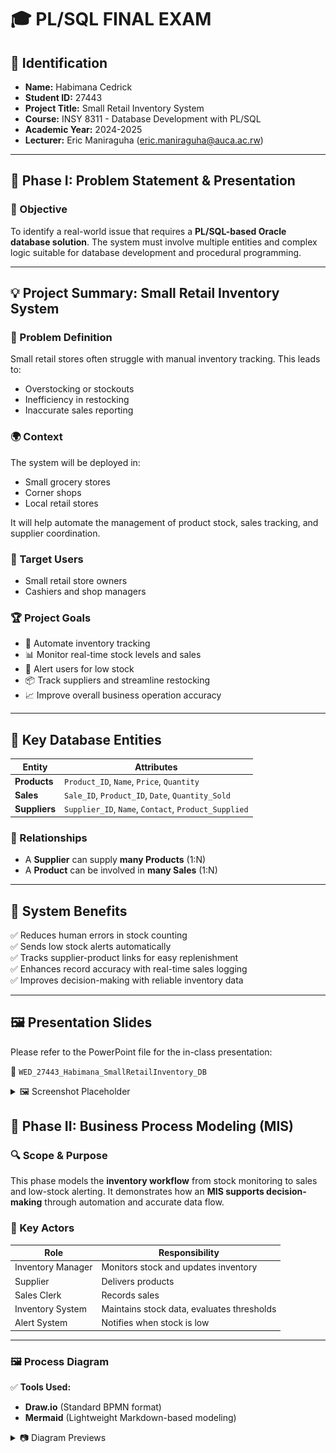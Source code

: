 # 🎓 PL/SQL FINAL EXAM

## 👤 Identification
- **Name:** Habimana Cedrick  
- **Student ID:** 27443  
- **Project Title:** Small Retail Inventory System  
- **Course:** INSY 8311 - Database Development with PL/SQL  
- **Academic Year:** 2024-2025  
- **Lecturer:** Eric Maniraguha (eric.maniraguha@auca.ac.rw)  


---

## 🚀 Phase I: Problem Statement & Presentation

### 📌 Objective
To identify a real-world issue that requires a **PL/SQL-based Oracle database solution**. The system must involve multiple entities and complex logic suitable for database development and procedural programming.

---

## 💡 Project Summary: Small Retail Inventory System

### 📖 Problem Definition
Small retail stores often struggle with manual inventory tracking. This leads to:
- Overstocking or stockouts
- Inefficiency in restocking
- Inaccurate sales reporting

### 🌍 Context
The system will be deployed in:
- Small grocery stores
- Corner shops
- Local retail stores

It will help automate the management of product stock, sales tracking, and supplier coordination.

### 🎯 Target Users
- Small retail store owners
- Cashiers and shop managers

### 🏆 Project Goals
- 🛒 Automate inventory tracking
- 📊 Monitor real-time stock levels and sales
- 🔔 Alert users for low stock
- 📦 Track suppliers and streamline restocking
- 📈 Improve overall business operation accuracy

---

## 🧩 Key Database Entities

| Entity      | Attributes                                                                 |
|-------------|----------------------------------------------------------------------------|
| **Products**| `Product_ID`, `Name`, `Price`, `Quantity`                                  |
| **Sales**   | `Sale_ID`, `Product_ID`, `Date`, `Quantity_Sold`                           |
| **Suppliers**| `Supplier_ID`, `Name`, `Contact`, `Product_Supplied`                     |

### 🔗 Relationships
- A **Supplier** can supply **many Products** (1:N)
- A **Product** can be involved in **many Sales** (1:N)

---

## 💎 System Benefits
✅ Reduces human errors in stock counting  
✅ Sends low stock alerts automatically  
✅ Tracks supplier-product links for easy replenishment  
✅ Enhances record accuracy with real-time sales logging  
✅ Improves decision-making with reliable inventory data  

---
## 🖼️ Presentation Slides
Please refer to the PowerPoint file for the in-class presentation:

📂 `WED_27443_Habimana_SmallRetailInventory_DB`

<details>
<summary>🖼️ Screenshot Placeholder</summary>

![phase I](./screenshots/phase%20I.png)

</details>

## 📘 Phase II: Business Process Modeling (MIS)

### 🔍 Scope & Purpose
This phase models the **inventory workflow** from stock monitoring to sales and low-stock alerting. It demonstrates how an **MIS supports decision-making** through automation and accurate data flow.

### 👥 Key Actors
| Role               | Responsibility                             |
|--------------------|---------------------------------------------|
| Inventory Manager  | Monitors stock and updates inventory        |
| Supplier           | Delivers products                           |
| Sales Clerk        | Records sales                               |
| Inventory System   | Maintains stock data, evaluates thresholds  |
| Alert System       | Notifies when stock is low                  |

---

### 🖼️ Process Diagram

✅ **Tools Used:**  
- **Draw.io** (Standard BPMN format)  
- **Mermaid** (Lightweight Markdown-based modeling)

<details>
<summary>📷 Diagram Previews</summary>

### 🧠 MIS Value & Flow Summary
The inventory process starts with stock monitoring. When stock is low, products are received from the supplier and recorded in the system. Sales transactions further update the inventory. A threshold check determines whether to trigger an alert. This flow enhances accuracy, automates decisions, and improves operational control.

---

### 💻 Mermaid Code Reference
```mermaid
flowchart TD
  start([● Process Start]) --> A1["🧑 Inventory Manager\nMonitor Stock Levels"]
  A1 --> A2["📦 Receive Products"]
  A2 --> B1["🚚 Supplier Delivery"]
  B1 --> C1["🧾 Record Sale"]
  C1 --> A3["📊 Update Inventory"]
  A2 --> A3
  A3 --> D1{{"🔍 Stock < Threshold?"}}
  D1 -- Yes --> E1["❗ Send Alert"]
  D1 -- No --> finish([✅ Process End])
  E1 --> finish

  classDef manager fill:#f9f,stroke:#333;
  classDef supplier fill:#bbf,stroke:#333;
  classDef clerk fill:#9f9,stroke:#333;
  classDef system fill:#f96,stroke:#333;

  class A1,A2,A3 manager
  class B1 supplier
  class C1 clerk
  class D1,E1 system

#### 🧩 Draw.io BPMN Diagram  
![Draw.io Diagram](./screenshots/PhaseII.drawio.png)
</details>


